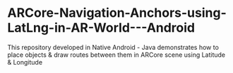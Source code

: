 # ARCore-Navigation-Anchors-using-LatLng-in-AR-World---Android
This repository developed in Native Android - Java demonstrates how to place objects &amp; draw routes between them in ARCore scene using Latitude &amp; Longitude
